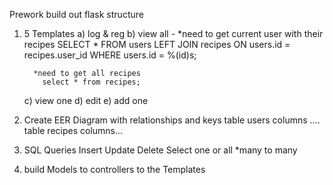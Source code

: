 Prework 
build out flask structure


1) 5 Templates 
    a) log & reg
    b) view all - 
         *need to get current user with their recipes
            SELECT *
            FROM users
            LEFT JOIN recipes
            ON users.id = recipes.user_id
            WHERE users.id = %(id)s;


         *need to get all recipes
           select * from recipes;

    c) view one
    d) edit
    e) add one

2) Create EER Diagram with relationships and keys
   table users
    columns ....
    table recipes 
    columns...

3) SQL Queries 
    Insert
    Update
    Delete
    Select one or all
    *many to many 

4) build Models to controllers to the Templates